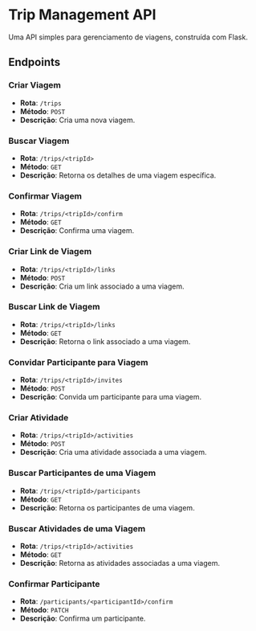 # Trip Management API

Uma API simples para gerenciamento de viagens, construída com Flask.

## Endpoints

### Criar Viagem
- **Rota**: `/trips`
- **Método**: `POST`
- **Descrição**: Cria uma nova viagem.

### Buscar Viagem
- **Rota**: `/trips/<tripId>`
- **Método**: `GET`
- **Descrição**: Retorna os detalhes de uma viagem específica.

### Confirmar Viagem
- **Rota**: `/trips/<tripId>/confirm`
- **Método**: `GET`
- **Descrição**: Confirma uma viagem.

### Criar Link de Viagem
- **Rota**: `/trips/<tripId>/links`
- **Método**: `POST`
- **Descrição**: Cria um link associado a uma viagem.

### Buscar Link de Viagem
- **Rota**: `/trips/<tripId>/links`
- **Método**: `GET`
- **Descrição**: Retorna o link associado a uma viagem.

### Convidar Participante para Viagem
- **Rota**: `/trips/<tripId>/invites`
- **Método**: `POST`
- **Descrição**: Convida um participante para uma viagem.

### Criar Atividade
- **Rota**: `/trips/<tripId>/activities`
- **Método**: `POST`
- **Descrição**: Cria uma atividade associada a uma viagem.

### Buscar Participantes de uma Viagem
- **Rota**: `/trips/<tripId>/participants`
- **Método**: `GET`
- **Descrição**: Retorna os participantes de uma viagem.

### Buscar Atividades de uma Viagem
- **Rota**: `/trips/<tripId>/activities`
- **Método**: `GET`
- **Descrição**: Retorna as atividades associadas a uma viagem.

### Confirmar Participante
- **Rota**: `/participants/<participantId>/confirm`
- **Método**: `PATCH`
- **Descrição**: Confirma um participante.

